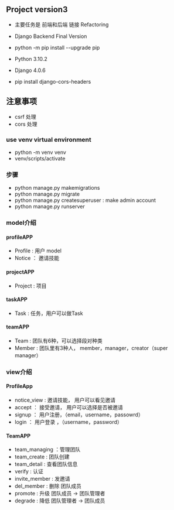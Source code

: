 ## Project version3
- 主要任务是 前端和后端 链接 Refactoring
- Django Backend Final Version

- python -m pip install --upgrade pip
- Python 3.10.2
- Django 4.0.6
- pip install django-cors-headers

## 注意事项
- csrf 处理
- cors 处理


### use venv virtual environment
- python -m venv venv
- venv/scripts/activate

### 步骤
- python manage.py makemigrations
- python manage.py migrate
- python manage.py createsuperuser : make admin account
- python manage.py runserver

### model介绍
#### profileAPP
- Profile : 用户 model
- Notice ： 邀请技能

#### projectAPP
- Project : 项目

#### taskAPP
- Task : 任务，用户可以做Task

#### teamAPP
- Team : 团队有6种，可以选择段对种类
- Member : 团队里有3种人， member，manager，creator（super manager）

### view介绍

#### ProfileApp
- notice_view : 邀请技能， 用户可以看见邀请
- accept ： 接受邀请， 用户可以选择是否被邀请
- signup ： 用户注册，（email，username，passowrd）
- login ： 用户登录 ，（username，password）

#### TeamAPP
- team_managing ：管理团队
- team_create : 团队创建
- team_detail : 查看团队信息
- verify : 认证
- invite_member : 发邀请
- del_member : 删除 团队成员
- promote : 升级 团队成员 -> 团队管理者
- degrade : 降低 团队管理者 -> 团队成员
